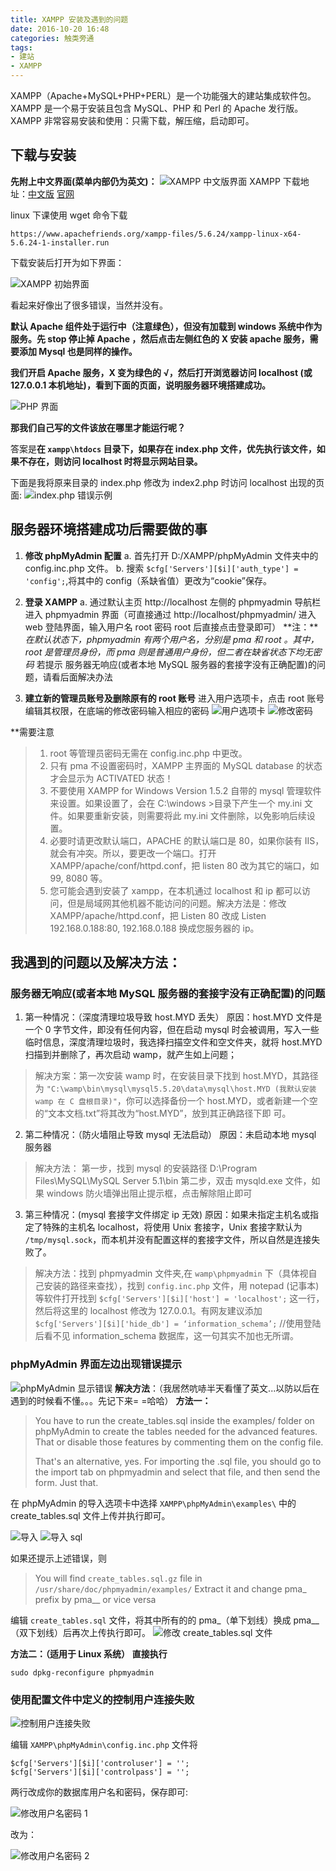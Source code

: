 ```yaml
---
title: XAMPP 安装及遇到的问题
date: 2016-10-20 16:48
categories: 触类旁通
tags: 
- 建站
- XAMPP
---
```


XAMPP（Apache+MySQL+PHP+PERL）是一个功能强大的建站集成软件包。XAMPP 是一个易于安装且包含 MySQL、PHP 和 Perl 的 Apache 发行版。XAMPP 非常容易安装和使用：只需下载，解压缩，启动即可。

<!-- more -->

## 下载与安装 #
**先附上中文界面(菜单内部仍为英文)：**
![XAMPP 中文版界面](http://wx2.sinaimg.cn/mw690/a6e9cb00ly1fdiwv3as6aj20kp0d9tba.jpg)
XAMPP 下载地址：[中文版][1] [官网][2]

[1]: http://www.xampps.com
[2]: http://www.xampp.org

linux 下课使用 wget 命令下载
    
    https://www.apachefriends.org/xampp-files/5.6.24/xampp-linux-x64-5.6.24-1-installer.run

下载安装后打开为如下界面：

![XAMPP 初始界面](http://wx4.sinaimg.cn/mw690/a6e9cb00ly9fdiwz8xrcxj20fa05hjte.jpg)

看起来好像出了很多错误，当然并没有。

**默认 Apache 组件处于运行中（注意绿色），但没有加载到 windows 系统中作为服务。先 stop 停止掉 Apache ，然后点击左侧红色的 X 安装 apache 服务，需要添加 Mysql 也是同样的操作。**

**我们开启 Apache 服务，X 变为绿色的 √，然后打开浏览器访问 localhost (或 127.0.0.1 本机地址)，看到下面的页面，说明服务器环境搭建成功。**

![PHP 界面](http://wx4.sinaimg.cn/mw690/a6e9cb00ly1fdix261yk9j20go0kptb7.jpg)

**那我们自己写的文件该放在哪里才能运行呢？**

答案是**在 `xampp\htdocs` 目录下，如果存在 index.php 文件，优先执行该文件，如果不存在，则访问 localhost 时将显示网站目录。**

下面是我将原来目录的 index.php 修改为 index2.php 时访问 localhost 出现的页面:
![index.php 错误示例](http://wx2.sinaimg.cn/mw690/a6e9cb00ly1fdix5hsu2aj20e50cx75l.jpg)

## 服务器环境搭建成功后需要做的事 ##

1. **修改 phpMyAdmin 配置**
a. 首先打开 D:/XAMPP/phpMyAdmin 文件夹中的 config.inc.php 文件。
b. 搜索 `$cfg['Servers'][$i]['auth_type'] = 'config';`,将其中的 config（系缺省值）更改为“cookie”保存。

2. **登录 XAMPP**
a. 通过默认主页 http://localhost 左侧的 phpmyadmin 导航栏进入 phpmyadmin 界面（可直接通过 http://localhost/phpmyadmin/ 进入 web 登陆界面，输入用户名 root 密码 root 后直接点击登录即可）
**注：***在默认状态下，phpmyadmin 有两个用户名，分别是 pma 和 root 。其中，root 是管理员身份，而 pma 则是普通用户身份，但二者在缺省状态下均无密码*
若提示 服务器无响应(或者本地 MySQL 服务器的套接字没有正确配置)的问题，请看后面解决办法

3. **建立新的管理员账号及删除原有的 root 账号**
进入用户选项卡，点击 root 账号编辑其权限，在底端的修改密码输入相应的密码
![用户选项卡](http://wx3.sinaimg.cn/mw690/a6e9cb00ly1fdixbym4g9j20y00hjtbp.jpg)
![修改密码](http://wx3.sinaimg.cn/mw690/a6e9cb00ly1fdixcnissej20nt08egm2.jpg)

**需要注意
>1. root 等管理员密码无需在 config.inc.php 中更改。
>2. 只有 pma 不设置密码时，XAMPP 主界面的 MySQL database 的状态才会显示为 ACTIVATED 状态！
>3. 不要使用 XAMPP for Windows Version 1.5.2 自带的 mysql 管理软件来设置。如果设置了，会在 C:\windows >目录下产生一个 my.ini 文件。如果要重新安装，则需要将此 my.ini 文件删除，以免影响后续设置。
>4. 必要时请更改默认端口，APACHE 的默认端口是 80，如果你装有 IIS，就会有冲突。所以，要更改一个端口。打开 XAMPP/apache/conf/httpd.conf，把 listen 80 改为其它的端口，如 99, 8080 等。
>5. 您可能会遇到安装了 xampp，在本机通过 localhost 和 ip 都可以访问，但是局域网其他机器不能访问的问题。解决方法是：修改 XAMPP/apache/httpd.conf，把 Listen 80 改成 Listen 192.168.0.188:80, 192.168.0.188 换成您服务器的 ip。

## 我遇到的问题以及解决方法： ##
### 服务器无响应(或者本地 MySQL 服务器的套接字没有正确配置)的问题 ###
1. 第一种情况：（深度清理垃圾导致 host.MYD 丢失）
原因：host.MYD 文件是一个 0 字节文件，即没有任何内容，但在启动 mysql 时会被调用，写入一些临时信息，深度清理垃圾时，我选择扫描空文件和空文件夹，就将 host.MYD 扫描到并删除了，再次启动 wamp，就产生如上问题；
>解决方案：第一次安装 wamp 时，在安装目录下找到 host.MYD，其路径为 `"C:\wamp\bin\mysql\mysql5.5.20\data\mysql\host.MYD (我默认安装 wamp 在 C 盘根目录)"`，你可以选择备份一个 host.MYD，或者新建一个空的“文本文档.txt”将其改为“host.MYD”，放到其正确路径下即           可。
 
2. 第二种情况：（防火墙阻止导致 mysql 无法启动）
原因：未启动本地 mysql 服务器
>解决方法：
        第一步，找到 mysql 的安装路径 D:\Program Files\MySQL\MySQL Server 5.1\bin
        第二步，双击 mysqld.exe 文件，如果 windows 防火墙弹出阻止提示框，点击解除阻止即可

3. 第三种情况：(mysql 套接字文件绑定 ip 无效)
原因：如果未指定主机名或指定了特殊的主机名 localhost，将使用 Unix 套接字，Unix 套接字默认为 `/tmp/mysql.sock`，而本机并没有配置这样的套接字文件，所以自然是连接失败了。
>解决方法：找到 phpmyadmin 文件夹,在 `wamp\phpmyadmin` 下（具体视自己安装的路径来查找），找到 `config.inc.php` 文件，用 notepad (记事本)等软件打开找到 `$cfg['Servers'][$i]['host'] = 'localhost';` 这一行，然后将这里的 localhost 修改为 127.0.0.1。有网友建议添加 `$cfg['Servers'][$i]['hide_db'] = ‘information_schema’;` //使用登陆后看不见 information_schema 数据库，这一句其实不加也无所谓。

### phpMyAdmin 界面左边出现错误提示 ###
![phpMyAdmin 显示错误](http://wx4.sinaimg.cn/mw690/a6e9cb00ly1fdixhm6ecxj205g0b3aam.jpg)
**解决方法**：（我居然吭哧半天看懂了英文...以防以后在遇到的时候看不懂。。。先记下来= =哈哈）
**方法一：**
>You have to run the create_tables.sql inside the examples/ folder on phpMyAdmin to create the tables needed for the advanced features. That or disable those features by commenting them on the config file.
>
>That's an alternative, yes. For importing the .sql file, you should go to the import tab on phpmyadmin and select that file, and then send the form. Just that.

在 phpMyAdmin 的导入选项卡中选择 `XAMPP\phpMyAdmin\examples\` 中的 create_tables.sql 文件上传并执行即可。

![导入](http://wx1.sinaimg.cn/mw690/a6e9cb00ly1fdixjf50fej20op0jctah.jpg)
![导入 sql](http://wx3.sinaimg.cn/mw690/a6e9cb00ly1fdixk0jwyij207906hglv.jpg)

如果还提示上述错误，则
>You will find `create_tables.sql.gz` file in `/usr/share/doc/phpmyadmin/examples/`
Extract it and change pma_ prefix by pma__ or vice versa

编辑 `create_tables.sql` 文件，将其中所有的的 pma_（单下划线）换成 pma__（双下划线）后再次上传执行即可。
![修改 create_tables.sql 文件](http://wx2.sinaimg.cn/mw690/a6e9cb00ly1fdixv68ldsj20ts0ppaeo.jpg)

**方法二：（适用于 Linux 系统）**
**直接执行**

    sudo dpkg-reconfigure phpmyadmin

### 使用配置文件中定义的控制用户连接失败 ###

![控制用户连接失败](http://wx4.sinaimg.cn/mw690/a6e9cb00ly1fdixwrinafj207p01cq2t.jpg)

编辑 `XAMPP\phpMyAdmin\config.inc.php` 文件将

    $cfg['Servers'][$i]['controluser'] = '';
    $cfg['Servers'][$i]['controlpass'] = '';

两行改成你的数据库用户名和密码，保存即可:

![修改用户名密码 1](http://wx1.sinaimg.cn/mw690/a6e9cb00ly1fdixz16ff0j20a201aq2w.jpg)

改为：

![修改用户名密码 2](http://wx3.sinaimg.cn/mw690/a6e9cb00ly1fdixzryyvdj20a701baa0.jpg)